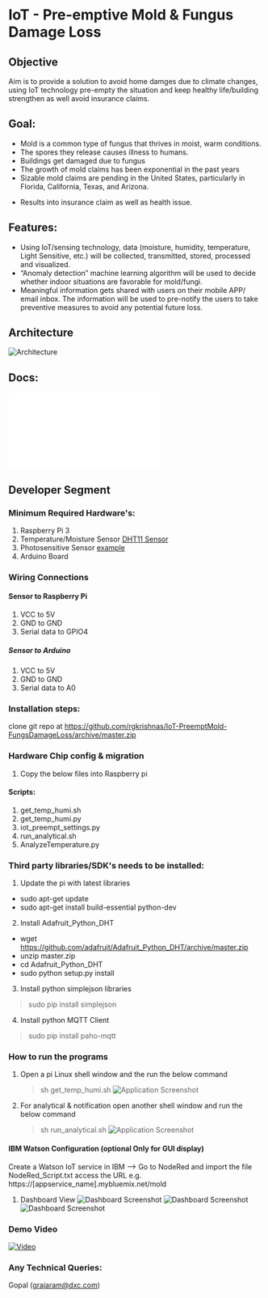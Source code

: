 # IoT - Pre-emptive Mold & Fungus Damage Loss

## Objective
Aim is to provide a solution to avoid home damges due to climate changes, using IoT technology pre-empty the situation and keep healthy life/building strengthen as well avoid insurance claims.
## Goal:
* Mold is a common type of fungus that thrives in moist, warm conditions. 
* The spores they release causes illness to humans.
* Buildings get damaged due to fungus
* The growth of mold claims has been exponential in the past years
* Sizable mold claims are pending in the United States, particularly in Florida, California, Texas, and Arizona. 
 - Results into insurance claim as well as health issue. 

## Features:
* Using IoT/sensing technology, data (moisture, humidity, temperature, Light Sensitive, etc.) will be collected, transmitted, stored, processed and visualized. 
* “Anomaly detection” machine learning algorithm will be used to decide whether indoor situations are favorable for mold/fungi.
* Meaningful information gets shared with users on their mobile APP/ email inbox. The information will be used to pre-notify the users to take preventive measures to avoid any potential future loss. 

## Architecture
![Architecture](Images/Architecture.PNG)

## Docs:
![Presentation](Docs/PreemptMold&FungusDetection.pdf)
## Developer Segment
### Minimum Required Hardware's:
1. Raspberry Pi 3
2. Temperature/Moisture Sensor [DHT11 Sensor](https://www.amazon.in/REES52-Digital-Temperature-Humidity-Compatible/dp/B01MXRT9DZ/ref=sr_1_1?ie=UTF8&qid=1526983758&sr=8-1&keywords=dht11+temperature+and+humidity+sensor)
3. Photosensitive Sensor [example](https://www.amazon.in/SunRobotics-Sensor-Module-Photosensitive-Arduino/dp/B0738R8HKP/ref=sr_1_2?ie=UTF8&qid=1526983713&sr=8-2&keywords=photosensitive+sensor)
4. Arduino Board

### Wiring Connections
#### Sensor   to   Raspberry Pi
1. VCC to 5V
2. GND to GND
3. Serial data to GPIO4
##### Sensor   to   Arduino
1. VCC to 5V
2. GND to GND
3. Serial data to A0

### Installation steps:
clone git repo at https://github.com/rgkrishnas/IoT-PreemptMold-FungsDamageLoss/archive/master.zip

### Hardware Chip config & migration
1. Copy the below files into Raspberry pi 

#### Scripts:
1. get_temp_humi.sh
2. get_temp_humi.py
3. iot_preempt_settings.py
4. run_analytical.sh
5. AnalyzeTemperature.py

### Third party libraries/SDK's needs to be installed:
1. Update the pi with latest libraries
* sudo apt-get update
* sudo apt-get install build-essential python-dev
2. Install Adafruit_Python_DHT
* wget https://github.com/adafruit/Adafruit_Python_DHT/archive/master.zip
* unzip master.zip
* cd Adafruit_Python_DHT
* sudo python setup.py install
3. Install python simplejson libraries
  >sudo pip install simplejson
4. Install python MQTT Client
 >sudo pip install paho-mqtt

### How to run the programs

1. Open a pi Linux shell window and the run the below command
   >sh get_temp_humi.sh
   ![Application Screenshot](Images/Program1.PNG)
2. For analytical & notification open another shell window and run the below command
   >sh run_analytical.sh
   ![Application Screenshot](Images/Program2.PNG)
#### IBM Watson Configuration (optional Only for GUI display)
   Create a Watson IoT service in IBM --> Go to NodeRed and import the file NodeRed_Script.txt access the URL
   e.g. https://[appservice_name].mybluemix.net/mold
  1. Dashboard View
   ![Dashboard Screenshot](Images/Dashboard1.PNG)
   ![Dashboard Screenshot](Images/Dashboard2.PNG)
   ![Dashboard Screenshot](Images/Dashboard3.PNG)
### Demo Video 
[![Video](Images/Mold&Fungus_VideoPreview.png)](https://youtu.be/fQyC0gki71Y)
### Any Technical Queries:
   Gopal (grajaram@dxc.com) 

